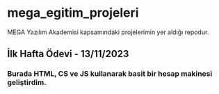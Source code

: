 # mega_egitim_projeleri
MEGA Yazılım Akademisi kapsamındaki projelerimin yer aldığı repodur.

## İlk Hafta Ödevi - 13/11/2023
### Burada HTML, CS ve JS kullanarak basit bir hesap makinesi geliştirdim.
